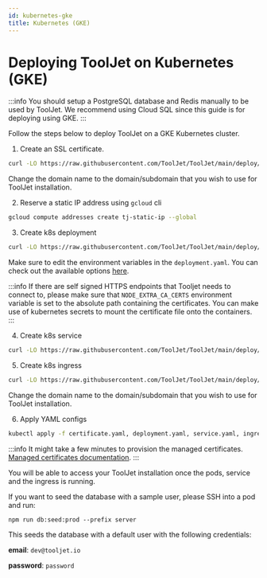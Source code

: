 ```yaml
---
id: kubernetes-gke
title: Kubernetes (GKE)
---
```


# Deploying ToolJet on Kubernetes (GKE)

:::info
You should setup a PostgreSQL database and Redis manually to be used by ToolJet. We recommend using Cloud SQL since this guide is for deploying using GKE.
:::

Follow the steps below to deploy ToolJet on a GKE Kubernetes cluster.

1. Create an SSL certificate.

```bash
curl -LO https://raw.githubusercontent.com/ToolJet/ToolJet/main/deploy/kubernetes/GKE/certificate.yaml
```

Change the domain name to the domain/subdomain that you wish to use for ToolJet installation.

2. Reserve a static IP address using `gcloud` cli

```bash
gcloud compute addresses create tj-static-ip --global
```

3. Create k8s deployment

```bash
curl -LO https://raw.githubusercontent.com/ToolJet/ToolJet/main/deploy/kubernetes/GKE/deployment.yaml
```

Make sure to edit the environment variables in the `deployment.yaml`. You can check out the available options [here](https://docs.tooljet.com/docs/setup/env-vars).

:::info
If there are self signed HTTPS endpoints that Tooljet needs to connect to, please make sure that `NODE_EXTRA_CA_CERTS` environment variable is set to the absolute path containing the certificates. You can make use of kubernetes secrets to mount the certificate file onto the containers.
:::

4. Create k8s service

```bash
curl -LO https://raw.githubusercontent.com/ToolJet/ToolJet/main/deploy/kubernetes/GKE/service.yaml
```

5. Create k8s ingress

```bash
curl -LO https://raw.githubusercontent.com/ToolJet/ToolJet/main/deploy/kubernetes/GKE/ingress.yaml
```

Change the domain name to the domain/subdomain that you wish to use for ToolJet installation.

6. Apply YAML configs

```bash
kubectl apply -f certificate.yaml, deployment.yaml, service.yaml, ingress.yaml
```

:::info
It might take a few minutes to provision the managed certificates. [Managed certificates documentation](https://cloud.google.com/kubernetes-engine/docs/how-to/managed-certs).
:::

You will be able to access your ToolJet installation once the pods, service and the ingress is running.

If you want to seed the database with a sample user, please SSH into a pod and run:

`npm run db:seed:prod --prefix server`

This seeds the database with a default user with the following credentials:

**email**: `dev@tooljet.io`

**password**: `password`
